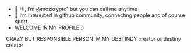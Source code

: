 - 👋 Hi, I’m @mozkrypto1 but you can call me anytime
- 👀 I’m interested in github community, connecting people and of course sport.
- WELCOME IN MY PROFILE :)

CRAZY BUT RESPONSIBLE PERSON
IM MY DESTINDY creator or destiny creator 
